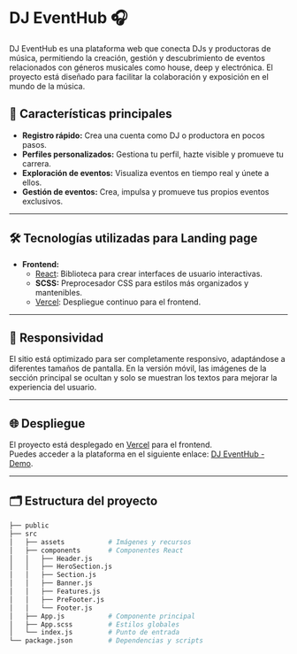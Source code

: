 # DJ EventHub 🎧

DJ EventHub es una plataforma web que conecta DJs y productoras de música, permitiendo la creación, gestión y descubrimiento de eventos relacionados con géneros musicales como house, deep y electrónica. El proyecto está diseñado para facilitar la colaboración y exposición en el mundo de la música.

## 🚀 Características principales

- **Registro rápido:** Crea una cuenta como DJ o productora en pocos pasos.  
- **Perfiles personalizados:** Gestiona tu perfil, hazte visible y promueve tu carrera.  
- **Exploración de eventos:** Visualiza eventos en tiempo real y únete a ellos.  
- **Gestión de eventos:** Crea, impulsa y promueve tus propios eventos exclusivos.  

---

## 🛠️ Tecnologías utilizadas para Landing page

- **Frontend:**
  - [React](https://reactjs.org/): Biblioteca para crear interfaces de usuario interactivas.
  - **SCSS:** Preprocesador CSS para estilos más organizados y mantenibles.
  - [Vercel](https://vercel.com/): Despliegue continuo para el frontend.

---

## 📱 Responsividad

El sitio está optimizado para ser completamente responsivo, adaptándose a diferentes tamaños de pantalla. En la versión móvil, las imágenes de la sección principal se ocultan y solo se muestran los textos para mejorar la experiencia del usuario.

---

## 🌐 Despliegue

El proyecto está desplegado en [Vercel](https://vercel.com/) para el frontend.  
Puedes acceder a la plataforma en el siguiente enlace: [DJ EventHub - Demo](https://landing-djevent-hub.vercel.app/).

---

## 🗂️ Estructura del proyecto

```bash
├── public
├── src
│   ├── assets           # Imágenes y recursos
│   ├── components       # Componentes React
│   │   ├── Header.js
│   │   ├── HeroSection.js
│   │   ├── Section.js
│   │   ├── Banner.js
│   │   ├── Features.js
│   │   ├── PreFooter.js
│   │   └── Footer.js
│   ├── App.js           # Componente principal
│   ├── App.scss         # Estilos globales
│   └── index.js         # Punto de entrada
└── package.json         # Dependencias y scripts

```

